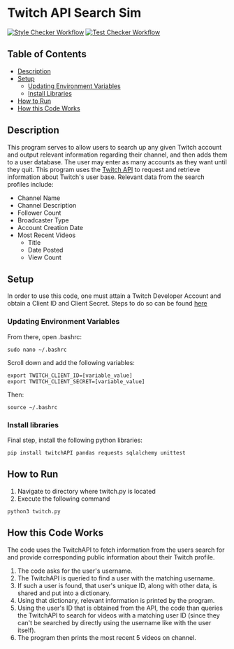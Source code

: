 # Twitch API Search Sim
[![Style Checker Workflow](https://github.com/pablo-cs/twitch-api-run/actions/workflows/style.yaml/badge.svg)](https://github.com/pablo-cs/twitch-api-run/actions/workflows/style.yaml)
[![Test Checker Workflow](https://github.com/pablo-cs/twitch-api-run/actions/workflows/tests.yaml/badge.svg)](https://github.com/pablo-cs/twitch-api-run/actions/workflows/tests.yaml)

## Table of Contents
- [Description](#description)
- [Setup](#setup)
  - [Updating Environment Variables](#updating-environment-variables)
  - [Install Libraries](#install-libraries)
- [How to Run](#how-to-run)
- [How this Code Works](#how-this-code-works)

## Description

This program serves to allow users to search up any given Twitch account and
output relevant information regarding their channel, and then adds them to a
user database. The user may enter as many accounts as they want until they quit.
This program uses the [Twitch API](https://dev.twitch.tv/docs/api/) to request and retrieve information about Twitch's
user base.
Relevant data from the search profiles include:
* Channel Name
* Channel Description
* Follower Count
* Broadcaster Type
* Account Creation Date
* Most Recent Videos
  * Title
  * Date Posted
  * View Count


## Setup

In order to use this code, one must attain a Twitch Developer Account and obtain a Client ID and Client Secret.
Steps to do so can be found [here](https://dev.twitch.tv/docs/api/get-started/)

### Updating Environment Variables
From there, open .bashrc:


```
sudo nano ~/.bashrc
```

Scroll down and add the following variables:

```
export TWITCH_CLIENT_ID=[variable_value]
export TWITCH_CLIENT_SECRET=[variable_value]
```

Then:

```
source ~/.bashrc
```

### Install libraries
Final step, install the following python libraries:
```
pip install twitchAPI pandas requests sqlalchemy unittest

```

## How to Run
1. Navigate to directory where twitch.py is located
2. Execute the following command

```
python3 twitch.py
```

## How this Code Works

The code uses the TwitchAPI to fetch information from the users search for and provide
corresponding public information about their Twitch profile. 
1. The code asks for the user's username.
2. The TwitchAPI is queried to find a user with the matching username. 
3. If such a user is found, that user's unique ID, along with other data, is shared and put into a dictionary. 
4. Using that dictionary, relevant information is printed by the program. 
5. Using the user's ID that is obtained from the API, the code than queries the TwitchAPI to search for videos with a matching user ID (since they can't be searched
by directly using the username like with the user itself). 
6. The program then prints the most recent 5 videos on channel.